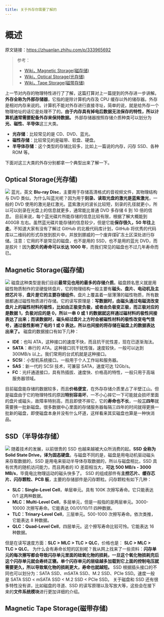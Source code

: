 ```yaml
---
title: 关于外存你需要了解的
---
```


# 概述

原文链接：<https://zhuanlan.zhihu.com/p/333965692>

> 参考：
>
> - [Wiki，Magnetic Storage(磁存储)](https://en.wikipedia.org/wiki/Magnetic_storage)
> - [Wiki，Optical Storage(光存储)](https://en.wikipedia.org/wiki/Optical_storage)
> - [Wiki，Tape Storage(磁带存储)](https://en.wikipedia.org/wiki/Magnetic_tape_data_storage)

上一节对内存的物理特性进行了了解，这篇打算对上一篇提到的外存进一步讲解。
**外存全称为外部存储器**，它指的是除计算机内存及 CPU 缓存以外的储存器。外存是相对内存来说的。计算机不能对外存进行直接寻址，简单的说，就是给外存一个物理地址的话它是处理不了的。**由于内存具有掉电后数据无法保存的特性，所以计算机通常需要配备外存来保持数据。**
外部存储器按照存储介质种类可以划分为**光、磁性、半导体**这三大类。

- **光存储**：比较常见的是 CD、DVD、蓝光。
- **磁性存储**：比较常见的是磁带、软盘、硬盘。
- **半导体存储**：这个类型的存储比较多，比如上一篇说的内存，闪存 SSD、各种 ROM 等。

下面对这三大类的外存分别都拿一个典型出来了解一下。

## Optical Storage(光存储)

![](https://notes-learning.oss-cn-beijing.aliyuncs.com/rcmzws/1625452479311-3b0d7cc2-2eed-4516-81dc-93e6f6933295.jpg)
蓝光，英文 **Blu-ray Disc**，主要用于存储高清格式的音视频文件，其物理结构与 DVD 类似。为什么叫蓝光呢？因为用于**刻录、读取光盘的激光是蓝紫激光**，一般的 DVD 使用的激光是红激光。蓝紫激光的波长比较短，刻录的孔径就更小，所以可以刻录在光盘上的信息就更多，通常能比普通 DVD 多存储 6 到 10 倍的信息。
目前来说，每个蓝光碟片所能存储的信息比较有限，根据了解大概能到 400GB 左右。虽然蓝光碟片能存储的信息较少，但是它能**保存很久，50 年往上走**。不知道大家有没有了解过 GitHub 的北极代码库计划，GitHub 将优秀的代码库以二维码的形式存放到胶片中，并放到挪威的一个废弃煤矿冻土区深处进行存储。注意：它用的不是常见的磁盘，也不是用的 SSD，也不是用的蓝光 DVD，而是胶片！因为**胶片的寿命可以长达 1000 年**，而我们常见的磁盘也不过几年寿命而已。

## Magnetic Storage(磁存储)

![](https://notes-learning.oss-cn-beijing.aliyuncs.com/rcmzws/1625452479450-98dd8455-c2a8-4490-b197-6040f5c1248e.jpeg)
磁盘这种类型是我们目前**最常见也用的最多的存储介质**。磁盘顾名思义就是用磁性物质制作的坚硬旋转盘片，它的物理结构一般主要有**磁头、盘片、电动机及主控芯片**等，**盘片是它的主要存储组件**。盘片上覆盖着一层薄薄的磁性物质，所有数据都通过磁性物质进行存储。它的读写原理是：**写数据时，由磁头通过电磁流改变盘片上的磁性材料的极性，比如由正极变负极，或者由负极变正极，而正极对应的是数据 1，负极对应的是 0，所以一串 0 或 1 的数据就这样通过磁材料的极性间接表达了出来；而读数据时，磁头经过盘片上方时会被磁性材料的极性改变电气信号，通过极性影响了电的 1 或 0 表达，所以也间接的将存储在磁盘上的数据表达出来了。**
磁盘的数据接口有如下几种：

- **IDE**：也叫 ATA，这种接口的速度不快，而且抗干扰性差，现在已逐渐淘汰。
- **SATA**：串行的 ATA。这种接口抗干扰性强，速度较快，一般可以达到 300MB/s 以上。我们常用的台式机就是这种接口。
- **SCSI**：小型机系统接口。一般用于个人工作站和服务器。
- **SAS**：新一代的 SCSI 技术，可兼容 SATA，速度可达 12Gb/s。
- **FC**：光纤通道接口，具有热插拔、速度快、价格高的特性，一般只用于高端服务器领域。

目前磁盘能存储的数据较多，而且**价格便宜**，在外存存储介质里占了半壁江山。但是磁盘由于它的物理特性的原因**特别容易坏**，一不小心摔它一下可能就会损坏里面的盘片或磁头，故障率特别高，而且即使不摔它，它的**寿命也不长**，一般**三四年**就需要换一批新磁盘。很多数据中心里面的存储服务器每隔三四年的时间就得更换一批新的磁盘，即使磁盘本身并没有什么坏道，这样看来其实磁盘也算是一种快消品。

## SSD（半导体存储）

![](https://notes-learning.oss-cn-beijing.aliyuncs.com/rcmzws/1625452479259-716e1a53-7f56-4e64-b509-942b5e28b21b.jpeg)
随着技术的发展，以前很贵的 SSD 也越来越被大众所消费的起。**SSD 全称为 Solid State Drive，译为固态硬盘**。与磁盘不同的是，磁盘是用电动机驱动磁头来存取数据的，SSD 是用电来驱动半导体存取数据的，所以与磁盘相比，SSD 具有优秀的随机访问能力，而且两者的 IO 差距相当大，**可达 500 MB/s - 3000 MB/s**，毕竟电比物理运动的磁头快多了。
SSD 的组成部件有**主控芯片、缓存芯片、闪存颗粒、PCB 板**，主要的存储部件是闪存颗粒。闪存颗粒有如下几种：

- **SLC：Single-Level Cell**，单层单元。具有 100K 次擦写寿命。它只能表达 0/1 这两种数据。
- **MLC：Multi-Level Cell**，多层单元，但是一般指的是两层单元。3000-10000 次擦写寿命。它能表达 00/01/10/11 四种数据。
- **TLC：Trinary-Level Cell**，三层单元。500-1000 次擦写寿命。依次类推，它能表达 8 种数据。
- **QLC：Quad-Level Cell**，四层单元。这个擦写寿命比较可怜。它能表达 16 种数据。

但是在读写速度方面：**SLC > MLC > TLC > QLC**，价格也是： **SLC > MLC > TLC > QLC**。
为什么会有寿命长短的区别呢？我从网上找来了一些资料：**闪存单元的每次擦写都会导致闪存单元里面的硅氧化物的损耗，一旦这个氧化物损耗完后这个闪存单元就会寿终正寝。单个闪存单元的层级越多加载到它上面的控制电压就需要更久，所以导致氧化物的损耗更大，寿命也就越短。**
SSD 根据插头接口的不同也可以划分为：SATA SSD、mSATA SSD、M.2 SSD、PCIe SSD。速度一般是 SATA SSD < mSATA SSD < M.2 SSD < PCIe SSD。
关于磁盘和 SSD 还有很多特性没有讲，比如磁盘的寻道、SSD 的读写原理以及写放大等，这些会在接下来的**文件系统模块**进行更加详细的介绍。

## Magnetic Tape Storage(磁带存储)
